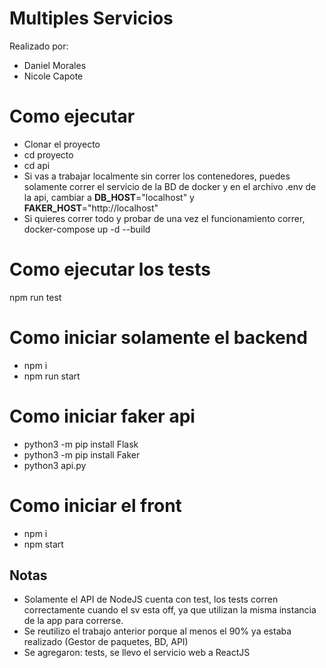 # Multiples Servicios

Realizado por:

- Daniel Morales
- Nicole Capote

# Como ejecutar

- Clonar el proyecto
- cd proyecto
- cd api
- Si vas a trabajar localmente sin correr los contenedores, puedes solamente correr el servicio de la BD de docker y en el archivo .env de la api, cambiar a **DB_HOST**="localhost" y **FAKER_HOST**="http://localhost"
- Si quieres correr todo y probar de una vez el funcionamiento correr, docker-compose up -d --build

# Como ejecutar los tests

npm run test

# Como iniciar solamente el backend

- npm i
- npm run start

# Como iniciar faker api

- python3 -m pip install Flask
- python3 -m pip install Faker
- python3 api.py

# Como iniciar el front

- npm i
- npm start

## Notas

- Solamente el API de NodeJS cuenta con test, los tests corren correctamente cuando el sv esta off, ya que utilizan la misma instancia de la app para correrse.
- Se reutilizo el trabajo anterior porque al menos el 90% ya estaba realizado (Gestor de paquetes, BD, API)
- Se agregaron: tests, se llevo el servicio web a ReactJS

